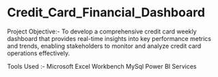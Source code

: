 # Credit_Card_Financial_Dashboard

Project Objective:-
To develop a comprehensive credit card weekly dashboard that provides real-time insights into key performance metrics and trends, enabling stakeholders to monitor and analyze credit card operations effectively.

Tools Used :-
Microsoft Excel
Workbench MySql
Power BI Services
